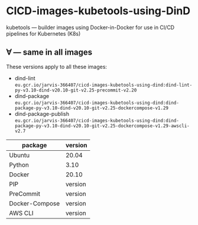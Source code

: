 # CICD-images-kubetools-using-DinD

kubetools &mdash; builder images using Docker-in-Docker for use in CI/CD pipelines for Kubernetes (K8s)

## &forall; &mdash; same in all images

These versions apply to all these images:

- dind-lint<br/>
  `eu.gcr.io/jarvis-366407/cicd-images-kubetools-using-dind:dind-lint-py-v3.10-dind-v20.10-git-v2.25-precommit-v2.20`
- dind-package<br/>
  `eu.gcr.io/jarvis-366407/cicd-images-kubetools-using-dind:dind-package-py-v3.10-dind-v20.10-git-v2.25-dockercompose-v1.29`
- dind-package-publish<br/>
  `eu.gcr.io/jarvis-366407/cicd-images-kubetools-using-dind:dind-package-py-v3.10-dind-v20.10-git-v2.25-dockercompose-v1.29-awscli-v2.7`

| package        | version |
| -------------- | ------- |
| Ubuntu         | 20.04   |
| Python         | 3.10    |
| Docker         | 20.10   |
| PIP            | version |
| PreCommit      | version |
| Docker-Compose | version |
| AWS CLI        | version |
